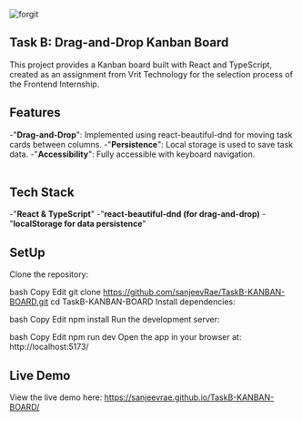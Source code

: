 ![forgit](https://github.com/sanjeevRae/TaskB-KANBAN-BOARD/blob/master/public/s1.png)
## Task B: Drag-and-Drop Kanban Board
This project provides a Kanban board built with React and TypeScript, created as an assignment from Vrit Technology for the selection process of the Frontend Internship.

## Features
-"**Drag-and-Drop**": Implemented using react-beautiful-dnd for moving task cards between columns.
-"**Persistence**": Local storage is used to save task data.
-"**Accessibility**": Fully accessible with keyboard navigation.<br><br>

## Tech Stack

-"**React & TypeScript**"
-"**react-beautiful-dnd (for drag-and-drop)**
-"**localStorage for data persistence**"

## SetUp
Clone the repository:

bash
Copy
Edit
git clone https://github.com/sanjeevRae/TaskB-KANBAN-BOARD.git
cd TaskB-KANBAN-BOARD
Install dependencies:

bash
Copy
Edit
npm install
Run the development server:

bash
Copy
Edit
npm run dev
Open the app in your browser at:
http://localhost:5173/

## Live Demo
View the live demo here:
https://sanjeevrae.github.io/TaskB-KANBAN-BOARD/
